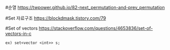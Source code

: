 #순열
https://twpower.github.io/82-next_permutation-and-prev_permutation


#Set 자료구조
https://blockdmask.tistory.com/79

#Set of vectors
https://stackoverflow.com/questions/4653836/set-of-vectors-in-c
```
ex) set<vector <int>> s;
```